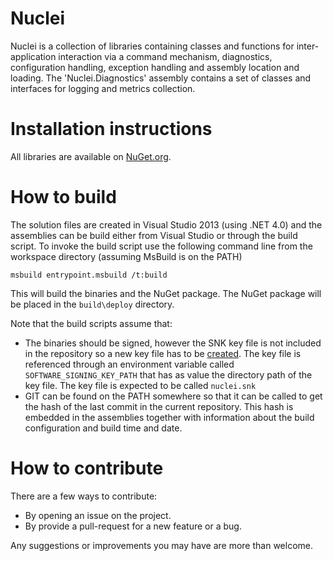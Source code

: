 # Nuclei
Nuclei is a collection of libraries containing classes and functions for inter-application interaction via a command mechanism, diagnostics, configuration handling,
exception handling and assembly location and loading.
The 'Nuclei.Diagnostics' assembly contains a set of classes and interfaces for logging and metrics collection.


# Installation instructions
All libraries are available on [NuGet.org](https://www.nuget.org/packages/Nuclei.Diagnostics/).

# How to build
The solution files are created in Visual Studio 2013 (using .NET 4.0) and the assemblies can be build either from Visual Studio or through the build script.
To invoke the build script use the following command line from the workspace directory (assuming MsBuild is on the PATH)

    msbuild entrypoint.msbuild /t:build

This will build the binaries and the NuGet package. The NuGet package will be placed in the `build\deploy` directory.

Note that the build scripts assume that:

* The binaries should be signed, however the SNK key file is not included in the repository so a new key file has to be [created][snkfile_msdn]. The key file is referenced
  through an environment variable called `SOFTWARE_SIGNING_KEY_PATH` that has as value the directory path of the key file. The key file is expected to be called `nuclei.snk`
* GIT can be found on the PATH somewhere so that it can be called to get the hash of the last commit in the current repository. This hash is embedded in the assemblies together
  with information about the build configuration and build time and date.

# How to contribute
There are a few ways to contribute:

* By opening an issue on the project.
* By provide a pull-request for a new feature or a bug.

Any suggestions or improvements you may have are more than welcome.

[snkfile_msdn]: http://msdn.microsoft.com/en-us/library/6f05ezxy(v=vs.110).aspx
